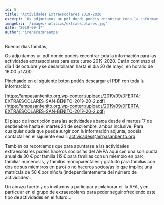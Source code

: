 ```yaml
---
id: 5
title: 'Actividades Extraescolares 2019-2020'
excerpt: 'Os adjuntamos un pdf donde podéis encontrar toda la información para las actividades extraescolares para este curso 2019-2020.'
imageUrl: '/images/noticias/extraescolares.jpg'
date: '2019-09-17'
author: 'irenecazanaampa'
---
```


Buenos días familias,

Os adjuntamos un pdf donde podéis encontrar toda la información para las actividades extraescolares para este curso 2019-2020. Darán comienzo el día 1 de octubre y se desarrollarán hasta el día 30 de mayo, en horario de 16:00 a 17:00.

Pinchando en el siguiente botón podéis descargar el PDF con toda la información:

[https://ampasanbenito.org/wp-content/uploads/2019/09/OFERTA-EXTRAESCOLARES-SAN-BENITO-2019-20-2.pdf](https://ampasanbenito.org/wp-content/uploads/2019/09/OFERTA-EXTRAESCOLARES-SAN-BENITO-2019-20-2.pdf)

El plazo de inscripción para las actividades abarca desde el martes 17 de septiembre hasta el martes 24 de septiembre, ambos inclusive. Para cualquier duda que pueda surgir con la información adjunta, podéis contactar en el siguiente email: actividades@ampasanbenito.org.

También os recordamos que para apuntarse a las actividades extraescolares podéis haceros socios/as del AMPA aquí con una sola cuota anual de 30 € por familia (15 € para familias con un miembro en paro, familias numerosas, y familias monoparentales y gratuito para familias con dos de sus miembros en paro) o no haceros socios/as lo que implica una matrícula de 50 € por niño/a (independientemente del número de actividades).

Un abrazo fuerte y os invitamos a participar y colaborar en la AFA, y en particular en el grupo de extraescolares para poder seguir ofreciendo este tipo de actividades en el futuro…
